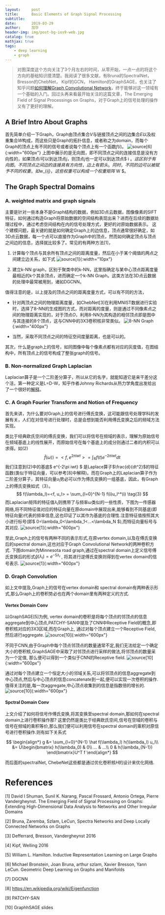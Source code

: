 ```yaml
---
layout:     post
title:      Basic Elements of Graph Signal Processing
subtitle:   
date:       2019-03-29
author:     加华
header-img: img/post-bg-ios9-web.jpg
catalog: true
mathjax: true
tags:
    - deep learning
    - graph
---
```

> 对图深度这个方向关注了3个月左右的时间，从零开始，一点一点的将这个方向的基础知识摸清楚。我阅读了很多文献，有Bruna的SpectralNet， Bresson的ChebNet， Kipf的GCN， Hamilton的GraphSAGE，也关注了知乎问题[如何理解Graph Convolutional Network](https://www.zhihu.com/question/54504471/answer/630639025)，终于能够对这一领域有一个基础的入门。回过头再来看最开始关注的这篇文章，The Emerging Field of Signal Processings on Graphs，对于Graph上的信号处理的操作又有了更好的理解。

## A Brief Intro About Graphs

首先简单介绍一下Graph，Graph由顶点集合$V$与链接顶点之间的边集合$E$以及权重集合$W$构成，而这些只是Graph的拓扑信息，或者称之为domain，而每个Graph的顶点上有不同的信号或者说每个顶点上有一个函数$f(i)$。
![](/img/GSP_intro.png 'source[6]'){:width="600px"}
上图中展示的是无向图，即不同顶点之间的连接信息是没有方向性的，如果顶点$i$可以到达顶点$j$，则顶点$j$也一定可以到达顶点$ i $。这区别于有向图，不同顶点之间边的连接具有方向性，边上有箭头。同时，不同的边可以被赋予不同的权重，如$w_{ij}$，这些权重可以构成一个权重矩阵$ W $。

## The Graph Spectral Domains

### A. weighted matrix and graph signals

主要是针对一些本身不是Graph结构的数据，例如3D点云数据，图像像素的SIFT特征，如何通过构造Graph将原始数据的空间结构表现出来？进而在后续的数据处理过程中，通过考虑空间结构在内的信号处理方式，更好的对原始数据表示。 这个建模问题，最关键的就是如何确定Graph上的边信息，顶点通常很好确定，如3D点云数据，每一个点可以直接作为Graph中的顶点，然而如何确定顶点与顶点之间边的信息，选择就比较多了。常见的有两种方法[1]，
1. 计算每个顶点与其余所有顶点之间的距离度量，然后在小于某个阈值的两点之间建立边关系，如下式
![](/img/GSP_graph_gen.png 'source[1]'){:width="10px"}

1. 建立k-NN graph，区别于聚类中的k-NN，这里指确定与某中心顶点距离度量最相近的k个其余顶点，进而确定一个k-NN Graph。这类方法在3D点云数据的处理中最常被用到，诸如DGCNN。

值得注意的是，以上提及的顶点之间的距离度量方式，可以有不同的方法，

* 针对两顶点之间的物理距离度量，如ChebNet[3]在利用MNIST数据进行实验时，选择了8-NN的生成图的方式，而对距离的度量，则是通过不同像素点之间的物理距离实现的，对于顶点$O$，利用8-NN为其构造的相邻顶点即是图中与其连接的8个顶点，这与CNN中的3X3卷积核非常类似。
![](/img/GSP_8NN.png '8-NN Graph'){:width="400px"}

* 当然，采取不同顶点之间的特征空间度量距离，也是可以的。

其次，什么是graph上的信号，如同图像中每个像素点都有对应的灰度值，在图结构中，所有顶点上的信号构成了整张graph的信号。

### B. Non-normalized Graph Laplacian

Laplacian算子是一个二阶差分算子，所以从它的名字，就能知道它是来干差分这个活，第一种定义是L=D-W，知乎作者Johnny Richards从热力学角度出发给出了一个很好的[解释](https://www.zhihu.com/question/54504471/answer/630639025)。

### C. A Graph Fourier Transform and Notion of Frequency

首先来讲，为什么要对Graph上的信号进行傅氏变换，这可能跟信号处理学科的发展有关，人们在对信号进行处理时，总是会想到能否利用傅氏变换之后的频域方法实现。

类比于经典欧氏空间的傅氏变换，我们可以将信号在频域的表示，理解为原始信号在频域基底上的线性展开，而原始信号在每个基底上的成分则通过二者的内积可以求得。如(2) 
$$
\hat f(\omega)) = <f, e^{2\pi iwt}> = \int _\mathbb{R} f(t) e^{-2\pi iwt} dt \tag{2}
$$
我们注意到(2)中的基底$ e^{-2\pi iwt} $ 是Laplace算子$\frac{d}{dt^2}$的特征函数(类似于特征向量，可以参考[8]中解释)。而在Graph上的Laplacian算子作为二阶差分算子，其特征向量$u_l$势必可以作为傅氏变换的一组基底，因此，有Graph上的傅氏变换如式（3）。
$$
f(\lambda_l)=<f, u_l> = \sum_{l=0}^{N-1} f(i)u_l^*(i) \tag{3} 
$$
而Laplacian矩阵的特征值$\lambda_l$则携带了与频率$\omega$类似的一些性质，下图为一传感器网络,将不同特征值对应的特征向量在原domain中展现出来,能够看到不同基底(即特征向量)代表的频率信息,这也印证了以其作为基底的合理性.注意特征值按照其大小进行标号(即$ 0=\lambda_0<\lambda_1<...<\lambda_N $),而特征向量标号与其对应.
![](/img/GSP_eigvects.png 'source[1]'){:width="600px"}

至此,Graph上的信号有两种不同的表示形式,在原vertex domain,以及在傅氏变换后的spectral domain,这也对应于Graph Convolutional Network的两种卷积方式. 下图domain为Minnesota road graph,通过在spectral domain上定义信号傅氏变换后的形式$\hat g(\lambda_l) = e^{-5\lambda_l}$ , 将其进行逆傅氏变换则得到在vertex domain的信号表示.
![](/img/GSP_Minni_road.png 'source[1]'){:width="600px"}


### D. Graph Convolution

如上文中提及,Graph上的信号在vertex domain和 spectral domain有两种表示形式,那么Graph上的卷积势必也在两个domain里有两种定义的方式.

#### Vertex Domain Conv

以GraphSAGE[5]为例, vertex domain的卷积是将每个顶点的邻顶点的信息aggregate到中心顶点,PATCHY-SAN中提及了CNN中Receptive Field的概念,即卷积核对应的3X3区域,而在Graph上, 通过对每个顶点建立一个Receptive Field, 然后进行aggregate.
![](/img/GSP.png 'source[10]'){:width="600px"}

不同于CNN,由于Graph中每个顶点邻顶点的数量通常不定,我们无法给定一个确定大小的卷积核,GraphSAGE中采取了对邻顶点进行采样的做法,将邻顶点的数量采为一个定值, 那么便可以得到一个类似于CNN的Receptive field.
![](/img/GSP_sage_aggre.png 'source[10]'){:width="600px"}

通过对每个顶点建立一个恒定大小的邻域关系,可以将邻顶点的信息aggregate到中心顶点,然后与中心顶点的信息concatenate到一起,便可以实现一次卷积的操作.值得关注的是,每一次aggregate,中心顶点收集到的信息是指数倍的增长的.
![](/img/GSP_sage_alg.png 'source[10]'){:width="600px"}

#### Spctral Domain Conv

上文介绍了如何将信号作傅氏变换,将其变换至spectral domain,那如何在spectral domain上进行卷积操作那? 这里仍然是类比于经典欧氏空间,信号在空域的卷积与信号在频域的乘积等价,那么我们便可以利用信号在spectral domain的乘积对原信号进行卷积操作.则有如下关系式

$$
\begin{align*} 
g &= \sum_{l=0}^{N-1} \hat f(\lambda_l) h(\lambda_l) u_l\\
  &= U\begin{bmatrix}
h(\lambda_0) & 0\\ 
 ... & ...\\ 
0 & h(\lambda_{N-1})
\end{bmatrix}U^T f 
\end{align*}
$$

而后面的spectralNet, ChebeNet这些都是通过优化卷积核$H$的设计来优化网络.


# References

[1] David I Shuman, Sunil K. Narang, Pascal Frossard, Antonio Ortega, Pierre Vandergheynst. 
The Emerging Field of Signal Processing on Graphs: Extending High-Dimensional Data Analysis to Networks and Other Irregular Domains

[2] Bruna, Zaremba, Szlam, LeCun, Spectra Networks and Deep Locally Connected Networks on Graphs

[3] Defferrard, Bresson, Vandergheynst 2016

[4] Kipf, Welling 2016

[5] William L. Hamilton. Inductive Representation Learning on Large Graphs

[6] Michael Bronstein, Joan Bruna, arthur szlam, Xavier Bresson, Yann LeCun. 
Geometric Deep Learning on Graphs and Manifolds

[7] DGCNN

[8] https://en.wikipedia.org/wiki/Eigenfunction

[9] PATCHY-SAN

[10] GraphhSAGE slides
